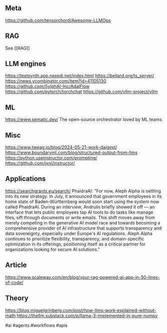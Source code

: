 ## Meta

https://github.com/tensorchord/Awesome-LLMOps

## RAG

See [[RAG]]

## LLM engines

https://textsynth.app.nexedi.net/index.html
https://bellard.org/ts_server/
https://news.ycombinator.com/item?id=41105130
https://github.com/SylphAI-Inc/AdalFlow
https://github.com/pytorch/torchchat
https://github.com/vllm-project/vllm

## ML

https://www.sematic.dev/ The open-source orchestrator loved by ML teams

## Misc

https://www.tweag.io/blog/2024-05-21-work-daigest/
https://www.boundaryml.com/blog/structured-output-from-llms
https://python.useinstructor.com/prompting/
https://github.com/jxnl/instructor/

## Applications

https://searchgrants.eu/search/
PhaidraAI: "For now, Aleph Alpha is settling into its new strategy. In July, it announced that government employees in its home state of Baden-Württemberg would soon start using the system now called PhaidraAI. During an interview, Andrulis briefly showed it off — an interface that lets public employees tap AI tools to do tasks like manage files, sift through documents or write emails. This shift moves away from merely competing in the generative AI model race and towards becoming a comprehensive provider of AI infrastructure that supports transparency and data sovereignty, especially under Europe's AI regulations. Aleph Alpha continues to prioritize flexibility, transparency, and domain-specific optimization in its offerings, positioning itself as a critical partner for organizations looking for secure AI solutions."

## Article

https://www.scaleway.com/en/blog/your-rag-powered-ai-app-in-50-lines-of-code/

## Theory

https://blog.miguelgrinberg.com/post/how-llms-work-explained-without-math
https://thellm.substack.com/p/llama-3-implemented-in-pure-numpy

<!-- Keywords -->
#ai #agents #workflows #apis
<!-- /Keywords -->
